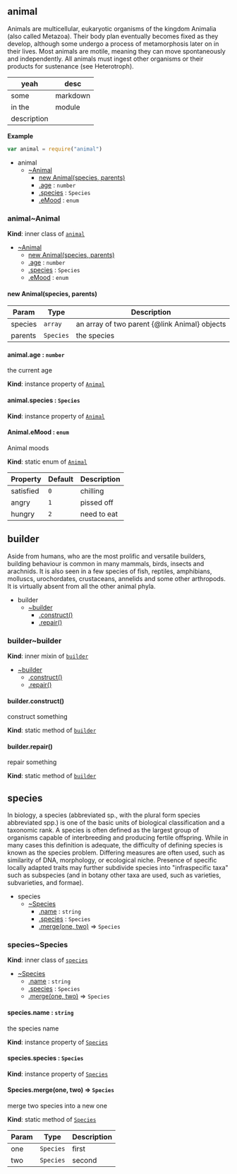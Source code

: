 <a name="module_animal"></a>
## animal
Animals are multicellular, eukaryotic organisms of the kingdom Animalia (also called Metazoa). Their body plan eventually becomes fixed as they develop, although some undergo a process of metamorphosis later on in their lives. Most animals are motile, meaning they can move spontaneously and independently. All animals must ingest other organisms or their products for sustenance (see Heterotroph).

| yeah | desc |
| ---- | ---- |
| some | markdown |
| in the | module |
| description | |

  
**Example**
```js
var animal = require("animal")
```

* animal
    * [~Animal](#module_animal..Animal)
        * [new Animal(species, parents)](#new_module_animal..Animal_new)
        * [.age](#module_animal..Animal+age) : `number`
        * [.species](#module_animal..Animal+species) : `Species`
        * [.eMood](#module_animal..Animal.eMood) : `enum`


<a name="module_animal..Animal"></a>
### animal~Animal
**Kind**: inner class of [`animal`](#module_animal)  

* [~Animal](#module_animal..Animal)
    * [new Animal(species, parents)](#new_module_animal..Animal_new)
    * [.age](#module_animal..Animal+age) : `number`
    * [.species](#module_animal..Animal+species) : `Species`
    * [.eMood](#module_animal..Animal.eMood) : `enum`


<a name="new_module_animal..Animal_new"></a>
#### new Animal(species, parents)
  

| Param   | Type      | Description                                   |
| ------- | --------- | --------------------------------------------- |
| species | `array`   | an array of two parent {@link Animal} objects |
| parents | `Species` | the species                                   |


<a name="module_animal..Animal+age"></a>
#### animal.age : `number`
the current age

**Kind**: instance property of [`Animal`](#module_animal..Animal)


<a name="module_animal..Animal+species"></a>
#### animal.species : `Species`
**Kind**: instance property of [`Animal`](#module_animal..Animal)


<a name="module_animal..Animal.eMood"></a>
#### Animal.eMood : `enum`
Animal moods

**Kind**: static enum of [`Animal`](#module_animal..Animal)  

| Property  | Default | Description |
| --------- | ------- | ----------- |
| satisfied | `0`     | chilling    |
| angry     | `1`     | pissed off  |
| hungry    | `2`     | need to eat |


<a name="module_builder"></a>
## builder
Aside from humans, who are the most prolific and versatile builders, building behaviour is common in many mammals, birds, insects and arachnids. It is also seen in a few species of fish, reptiles, amphibians, molluscs, urochordates, crustaceans, annelids and some other arthropods. It is virtually absent from all the other animal phyla.

  

* builder
    * [~builder](#module_builder..builder)
        * [.construct()](#module_builder..builder.construct)
        * [.repair()](#module_builder..builder.repair)


<a name="module_builder..builder"></a>
### builder~builder
**Kind**: inner mixin of [`builder`](#module_builder)  

* [~builder](#module_builder..builder)
    * [.construct()](#module_builder..builder.construct)
    * [.repair()](#module_builder..builder.repair)


<a name="module_builder..builder.construct"></a>
#### builder.construct()
construct something

**Kind**: static method of [`builder`](#module_builder..builder)


<a name="module_builder..builder.repair"></a>
#### builder.repair()
repair something

**Kind**: static method of [`builder`](#module_builder..builder)


<a name="module_species"></a>
## species
In biology, a species (abbreviated sp., with the plural form species abbreviated spp.) is one of the basic units of biological classification and a taxonomic rank. A species is often defined as the largest group of organisms capable of interbreeding and producing fertile offspring. While in many cases this definition is adequate, the difficulty of defining species is known as the species problem. Differing measures are often used, such as similarity of DNA, morphology, or ecological niche. Presence of specific locally adapted traits may further subdivide species into "infraspecific taxa" such as subspecies (and in botany other taxa are used, such as varieties, subvarieties, and formae).

  

* species
    * [~Species](#module_species..Species)
        * [.name](#module_species..Species+name) : `string`
        * [.species](#module_species..Species+species) : `Species`
        * [.merge(one, two)](#module_species..Species.merge) ⇒ `Species`


<a name="module_species..Species"></a>
### species~Species
**Kind**: inner class of [`species`](#module_species)  

* [~Species](#module_species..Species)
    * [.name](#module_species..Species+name) : `string`
    * [.species](#module_species..Species+species) : `Species`
    * [.merge(one, two)](#module_species..Species.merge) ⇒ `Species`


<a name="module_species..Species+name"></a>
#### species.name : `string`
the species name

**Kind**: instance property of [`Species`](#module_species..Species)


<a name="module_species..Species+species"></a>
#### species.species : `Species`
**Kind**: instance property of [`Species`](#module_species..Species)


<a name="module_species..Species.merge"></a>
#### Species.merge(one, two) ⇒ `Species`
merge two species into a new one

**Kind**: static method of [`Species`](#module_species..Species)  

| Param | Type      | Description |
| ----- | --------- | ----------- |
| one   | `Species` | first       |
| two   | `Species` | second      |


